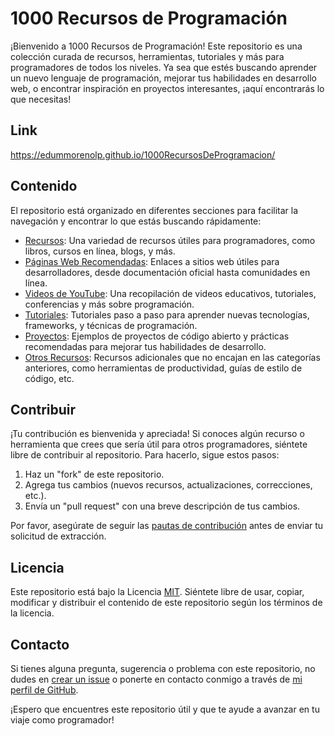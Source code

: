 # 1000 Recursos de Programación

¡Bienvenido a 1000 Recursos de Programación! Este repositorio es una colección curada de recursos, herramientas, tutoriales y más para programadores de todos los niveles. Ya sea que estés buscando aprender un nuevo lenguaje de programación, mejorar tus habilidades en desarrollo web, o encontrar inspiración en proyectos interesantes, ¡aquí encontrarás lo que necesitas!

## Link

https://edummorenolp.github.io/1000RecursosDeProgramacion/

## Contenido

El repositorio está organizado en diferentes secciones para facilitar la navegación y encontrar lo que estás buscando rápidamente:

- [Recursos](recursos/): Una variedad de recursos útiles para programadores, como libros, cursos en línea, blogs, y más.
- [Páginas Web Recomendadas](paginas-web-recomendadas/): Enlaces a sitios web útiles para desarrolladores, desde documentación oficial hasta comunidades en línea.
- [Videos de YouTube](videos-de-youtube/): Una recopilación de videos educativos, tutoriales, conferencias y más sobre programación.
- [Tutoriales](tutoriales/): Tutoriales paso a paso para aprender nuevas tecnologías, frameworks, y técnicas de programación.
- [Proyectos](proyectos/): Ejemplos de proyectos de código abierto y prácticas recomendadas para mejorar tus habilidades de desarrollo.
- [Otros Recursos](otros-recursos/): Recursos adicionales que no encajan en las categorías anteriores, como herramientas de productividad, guías de estilo de código, etc.

## Contribuir

¡Tu contribución es bienvenida y apreciada! Si conoces algún recurso o herramienta que crees que sería útil para otros programadores, siéntete libre de contribuir al repositorio. Para hacerlo, sigue estos pasos:

1. Haz un "fork" de este repositorio.
2. Agrega tus cambios (nuevos recursos, actualizaciones, correcciones, etc.).
3. Envía un "pull request" con una breve descripción de tus cambios.

Por favor, asegúrate de seguir las [pautas de contribución](CONTRIBUTING.md) antes de enviar tu solicitud de extracción.

## Licencia

Este repositorio está bajo la Licencia [MIT](LICENSE). Siéntete libre de usar, copiar, modificar y distribuir el contenido de este repositorio según los términos de la licencia.

## Contacto

Si tienes alguna pregunta, sugerencia o problema con este repositorio, no dudes en [crear un issue](https://github.com/tu-usuario/1000RecursosDeProgramacion/issues) o ponerte en contacto conmigo a través de [mi perfil de GitHub](https://github.com/EduMMorenolp).

¡Espero que encuentres este repositorio útil y que te ayude a avanzar en tu viaje como programador!
